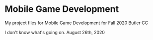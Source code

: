 # Mobile Game Development
My project files for Mobile Game Development for Fall 2020 Butler CC

I don't know what's going on. August 26th, 2020
